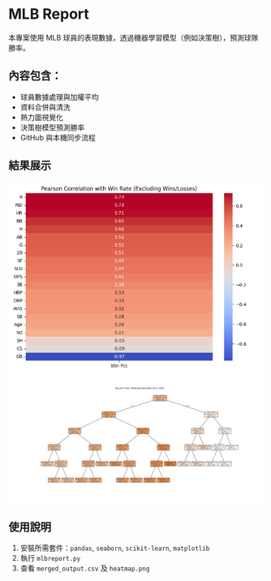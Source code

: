 # MLB Report

本專案使用 MLB 球員的表現數據，透過機器學習模型（例如決策樹），預測球隊勝率。

## 內容包含：

- 球員數據處理與加權平均
- 資料合併與清洗
- 熱力圖視覺化
- 決策樹模型預測勝率
- GitHub 與本機同步流程

## 結果展示

![Heatmap](mlbreport/heatmap.png)
![Heatmap](mlbreport/decision_tree.png)

## 使用說明

1. 安裝所需套件：`pandas`, `seaborn`, `scikit-learn`, `matplotlib`
2. 執行 `mlbreport.py`
3. 查看 `merged_output.csv` 及 `heatmap.png`
